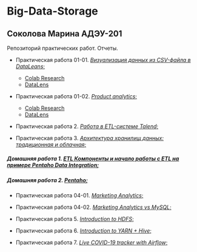 # Big-Data-Storage
## Соколова Марина АДЭУ-201
Репозиторий практических работ. Отчеты.
- Практическая работа 01-01. [*Визуализация данных из CSV-файла в DataLeans*;](Big-Data.Pr%2001-1.pdf)
  - [Colab Research](https://colab.research.google.com/drive/1rqw00jyLdO0UoH3HsMzJA1nxDC5NixPA#scrollTo=90OyPsc0SYC8&uniqifier=7)
  - [DataLens](https://datalens.yandex/ccjd10vq5iwc2)

- Практическая работа 01-02. [*Product analytics*;](Big-Data.Pr%2001-2.pdf)
  - [Colab Research](https://colab.research.google.com/drive/1MIbJjGI_K29nnMXWO1ZyjC7o9zsVZ7i6)
  - [DataLens](https://datalens.yandex/eo3rm8cjj7d84)

- Практическая работа 2. [*Работа в ETL-системе Talend*;](Big-Data.Pr%202.pdf)

- Практическая работа 3. [*Архитектура хранилищ данных: традиционная и облачная*;](Big-Data.Pr%302.pdf)

##### Домашняя работа 1. [*ETL Компоненты и начало работы с ETL на примере Pentaho Data Integration*;]()

##### Домашняя работа 2. [*Pentaho*;]()

- Практическая работа 04-01. [*Marketing Analytics*;](Big-Data.Pr%2004-1.ipynb)
  
- Практическая работа 04-02. [*Marketing Analytics vs MySQL*;](Big-Data.Pr%2004-2.ipynb)

- Практическая работа 5. [*Introduction to HDFS*;]()

- Практическая работа 6. [*Introduction to YARN + Hive*;]()

- Практическая работа 7. [*Live COVID-19 tracker with Airflow*;]()
